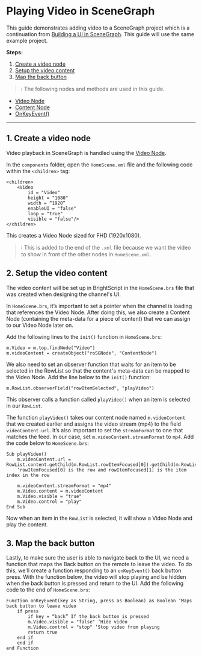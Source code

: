 # Playing Video in SceneGraph

This guide demonstrates adding video to a SceneGraph project which is a continuation from [Building a UI in SceneGraph](/develop/sdk-development/scenegraph-ui.md). This guide will use the same example project.

**Steps:**

1. [Create a video node](#1-create-a-video-node)
2. [Setup the video content](#2-setup-the-video-content)
3. [Map the back button](#3-map-the-back-button)

> :information_source: The following nodes and methods are used in this guide.
* [Video Node](https://sdkdocs.roku.com/display/sdkdoc/Video)
* [Content Node](https://sdkdocs.roku.com/display/sdkdoc/ContentNode)
* [OnKeyEvent()](https://sdkdocs.roku.com/pages/viewpage.action?pageId=1608547)

---

## 1. Create a video node

Video playback in SceneGraph is handled using the [Video Node](https://sdkdocs.roku.com/display/sdkdoc/Video).

In the `components` folder, open the `HomeScene.xml` file and the following code within the `<children>` tag:

```brightscript
<children>
    <Video
        id = "Video"
        height = "1080"
        width = “1920”
        enableUI = "false"
        loop = "true"
        visible = "false"/>
</children>
```

This creates a Video Node sized for FHD (1920x1080).

> :information_source: This is added to the end of the `.xml` file because we want the video to show in front of the other nodes in `HomeScene.xml`.

## 2. Setup the video content

The video content will be set up in BrightScript in the `HomeScene.brs` file that was created when designing the channel's UI.

In `HomeScene.brs`, it’s important to set a pointer when the channel is loading that references the Video Node. After doing this, we also create a Content Node (containing the meta-data for a piece of content) that we can assign to our Video Node later on.

Add the following lines to the `init()` function in `HomeScene.brs`:

```brightscript
m.Video = m.top.findNode("Video")
m.videoContent = createObject("roSGNode", "ContentNode")
```

We also need to set an observer function that waits for an item to be selected in the RowList so that the content's meta-data can be mapped to the Video Node. Add the line below to the `init()` function:

```brightscript
m.RowList.observerField("rowItemSelected", "playVideo")
```

This observer calls a function called `playVideo()` when an item is selected in our `RowList`.

The function `playVideo()` takes our content node named `m.videoContent` that we created earlier and assigns the video stream (mp4) to the field `videoContent.url`. It’s also important to set the `streamFormat` to one that matches the feed. In our case, set `m.videoContent.streamFormat` to `mp4`. Add the code below to `HomeScene.brs`:

```brightscript
Sub playVideo()
    m.videoContent.url = RowList.content.getChild(m.RowList.rowItemFocused[0]).getChild(m.RowList.rowItemFocused[1].URL
    ‘rowItemFocused[0] is the row and rowItemFocused[1] is the item index in the row

    m.videoContent.streamFormat = "mp4"
    m.Video.content = m.videoContent
    m.Video.visible = "true"
    m.Video.control = "play"
End Sub
```

Now when an item in the `RowList` is selected, it will show a Video Node and play the content.

## 3. Map the back button

Lastly, to make sure the user is able to navigate back to the UI, we need a function that maps the Back button on the remote to leave the video. To do this, we'll create a function responding to an `onKeyEvent()` back button press. With the function below, the video will stop playing and be hidden when the back button is pressed and return to the UI. Add the following code to the end of `HomeScene.brs`:

```brightscript
Function onKeyEvent(key as String, press as Boolean) as Boolean ‘Maps back button to leave video
    if press
    	if key = “back” If the back button is pressed
		m.Video.visible = "false" ‘Hide video
		m.Video.control = "stop" ‘Stop video from playing
		return true
	end if
    end if
end Function
```
